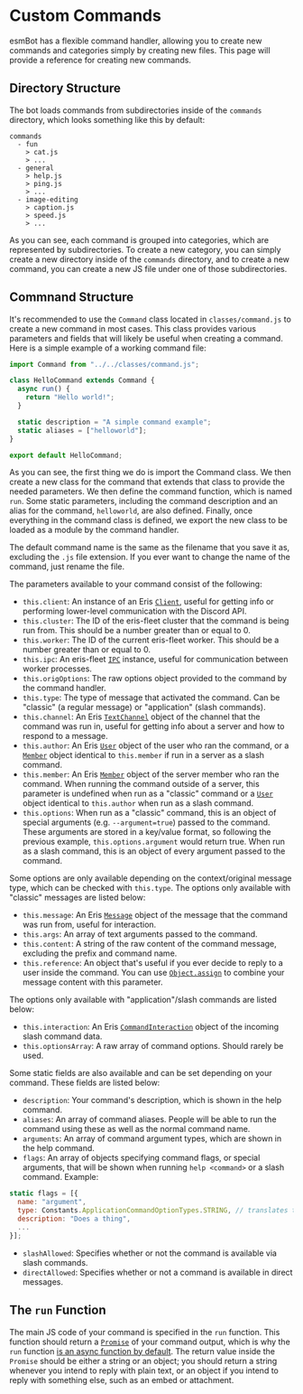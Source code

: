 # Custom Commands
esmBot has a flexible command handler, allowing you to create new commands and categories simply by creating new files. This page will provide a reference for creating new commands.

## Directory Structure
The bot loads commands from subdirectories inside of the `commands` directory, which looks something like this by default:
```
commands
  - fun
    > cat.js
    > ...
  - general
    > help.js
    > ping.js
    > ...
  - image-editing
    > caption.js
    > speed.js
    > ...
```
As you can see, each command is grouped into categories, which are represented by subdirectories. To create a new category, you can simply create a new directory inside of the `commands` directory, and to create a new command, you can create a new JS file under one of those subdirectories.

## Commnand Structure
It's recommended to use the `Command` class located in `classes/command.js` to create a new command in most cases. This class provides various parameters and fields that will likely be useful when creating a command. Here is a simple example of a working command file:
```js
import Command from "../../classes/command.js";

class HelloCommand extends Command {
  async run() {
    return "Hello world!";
  }

  static description = "A simple command example";
  static aliases = ["helloworld"];
}

export default HelloCommand;
```
As you can see, the first thing we do is import the Command class. We then create a new class for the command that extends that class to provide the needed parameters. We then define the command function, which is named `run`. Some static parameters, including the command description and an alias for the command, `helloworld`, are also defined. Finally, once everything in the command class is defined, we export the new class to be loaded as a module by the command handler.

The default command name is the same as the filename that you save it as, excluding the `.js` file extension. If you ever want to change the name of the command, just rename the file.

The parameters available to your command consist of the following:
- `this.client`: An instance of an Eris [`Client`](https://abal.moe/Eris/docs/Client), useful for getting info or performing lower-level communication with the Discord API.
- `this.cluster`: The ID of the eris-fleet cluster that the command is being run from. This should be a number greater than or equal to 0.
- `this.worker`: The ID of the current eris-fleet worker. This should be a number greater than or equal to 0.
- `this.ipc`: An eris-fleet [`IPC`](https://danclay.github.io/eris-fleet/classes/IPC.html) instance, useful for communication between worker processes.
- `this.origOptions`: The raw options object provided to the command by the command handler.
- `this.type`: The type of message that activated the command. Can be "classic" (a regular message) or "application" (slash commands).
- `this.channel`: An Eris [`TextChannel`](https://abal.moe/Eris/docs/TextChannel) object of the channel that the command was run in, useful for getting info about a server and how to respond to a message.
- `this.author`: An Eris [`User`](https://abal.moe/Eris/docs/User) object of the user who ran the command, or a [`Member`](https://abal.moe/Eris/docs/Member) object identical to `this.member` if run in a server as a slash command.
- `this.member`: An Eris [`Member`](https://abal.moe/Eris/docs/Member) object of the server member who ran the command. When running the command outside of a server, this parameter is undefined when run as a "classic" command or a [`User`](https://abal.moe/Eris/docs/User) object identical to `this.author` when run as a slash command.
- `this.options`: When run as a "classic" command, this is an object of special arguments (e.g. `--argument=true`) passed to the command. These arguments are stored in a key/value format, so following the previous example, `this.options.argument` would return true. When run as a slash command, this is an object of every argument passed to the command.

Some options are only available depending on the context/original message type, which can be checked with `this.type`. The options only available with "classic" messages are listed below:
- `this.message`: An Eris [`Message`](https://abal.moe/Eris/docs/Message) object of the message that the command was run from, useful for interaction.
- `this.args`: An array of text arguments passed to the command.
- `this.content`: A string of the raw content of the command message, excluding the prefix and command name.
- `this.reference`: An object that's useful if you ever decide to reply to a user inside the command. You can use [`Object.assign`](https://developer.mozilla.org/en-US/docs/Web/JavaScript/Reference/Global_Objects/Object/assign) to combine your message content with this parameter.

The options only available with "application"/slash commands are listed below:
- `this.interaction`: An Eris [`CommandInteraction`](https://abal.moe/Eris/docs/CommandInteraction) object of the incoming slash command data. 
- `this.optionsArray`: A raw array of command options. Should rarely be used.

Some static fields are also available and can be set depending on your command. These fields are listed below:
- `description`: Your command's description, which is shown in the help command.
- `aliases`: An array of command aliases. People will be able to run the command using these as well as the normal command name.
- `arguments`: An array of command argument types, which are shown in the help command.
- `flags`: An array of objects specifying command flags, or special arguments, that will be shown when running `help <command>` or a slash command. Example:
```js
static flags = [{
  name: "argument",
  type: Constants.ApplicationCommandOptionTypes.STRING, // translates to 3, see https://discord.com/developers/docs/interactions/application-commands#application-command-object-application-command-option-type
  description: "Does a thing",
  ...
}];
```
- `slashAllowed`: Specifies whether or not the command is available via slash commands.
- `directAllowed`: Specifies whether or not a command is available in direct messages.

## The `run` Function
The main JS code of your command is specified in the `run` function. This function should return a [`Promise`](https://developer.mozilla.org/en-US/docs/Web/JavaScript/Reference/Global_Objects/Promise) of your command output, which is why the `run` function [is an async function by default](https://developer.mozilla.org/en-US/docs/Web/JavaScript/Reference/Statements/async_function). The return value inside the `Promise` should be either a string or an object; you should return a string whenever you intend to reply with plain text, or an object if you intend to reply with something else, such as an embed or attachment.